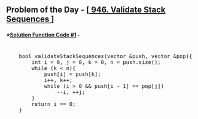 ## Problem of the Day - [<a href="https://leetcode.com/problems/validate-stack-sequences/description/"> 946. Validate Stack Sequences </a>]


#### ⭐<ins>Solution Function Code #1</ins> -
<pre>

    bool validateStackSequences(vector<int> &push, vector<int> &pop){
        int i = 0, j = 0, k = 0, n = push.size();
        while (k < n){
            push[i] = push[k];
            i++, k++;
            while (i > 0 && push[i - 1] == pop[j])
                --i, ++j;
        }
        return i == 0;
    }
</pre>
